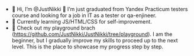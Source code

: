 - 👋 Hi, I’m @JustNikki 👀 I’m just graduated from Yandex Practicum testers course and looking for a job in IT as a tester or qa-enjineer.
- 🌱 Currently learning JS/HTML/CSS for self-improvement.
- 🌱 Check out my playground brach (https://github.com/JustNikki/JustNikki/tree/playground). I am the beginner, but I gradually improve my skills to proceed up to the next level. This is the place to showcase my progress step by step. 
